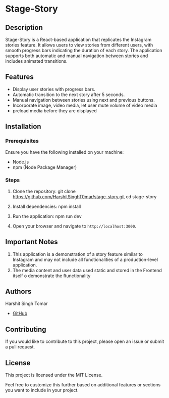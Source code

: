 # Stage-Story
## Description

Stage-Story is a React-based application that replicates the Instagram stories feature. It allows users to view stories from different users, with smooth progress bars indicating the duration of each story. The application supports both automatic and manual navigation between stories and includes animated transitions.

## Features

- Display user stories with progress bars.
- Automatic transition to the next story after 5 seconds.
- Manual navigation between stories using next and previous buttons.
- Incorporate image, video media, let user mute volume of video media
- preload media before they are displayed

## Installation

### Prerequisites

Ensure you have the following installed on your machine:

- Node.js
- npm (Node Package Manager)

### Steps

1. Clone the repository:
   git clone https://github.com/HarshitSinghT0mar/stage-story.git
   cd stage-story
 

2. Install dependencies:
   npm install

3. Run the application:
   npm run dev

4. Open your browser and navigate to `http://localhost:3000`.

## Important Notes

1. This application is a demonstration of a story feature similar to Instagram and may not include all functionalities of a production-level application.
2. The media content and user data used static and stored in the Frontend itself o demonstrate the ftunctionality


## Authors

Harshit Singh Tomar

- [GitHub](https://github.com/HarshitSinghT0mar)

## Contributing

If you would like to contribute to this project, please open an issue or submit a pull request.

## License

This project is licensed under the MIT License.


Feel free to customize this further based on additional features or sections you want to include in your project.


